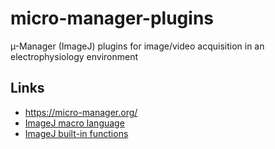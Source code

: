 # micro-manager-plugins
µ-Manager (ImageJ) plugins for image/video acquisition in an electrophysiology environment

## Links
* https://micro-manager.org/
* [ImageJ macro language](https://imagej.nih.gov/ij/developer/macro/macros.html)
* [ImageJ built-in functions](https://imagej.nih.gov/ij/developer/macro/functions.html)
